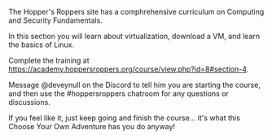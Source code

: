 The Hopper's Roppers site has a comphrehensive curriculum on Computing and Security Fundamentals. 

In this section you will learn about virtualization, download a VM, and learn the basics of Linux.

Complete the training at <https://academy.hoppersroppers.org/course/view.php?id=8#section-4>.

Message @deveynull on the Discord to tell him you are starting the course, and then use the #hoppersroppers chatroom for any questions or discussions.

If you feel like it, just keep going and finish the course... it's what this Choose Your Own Adventure has you do anyway!


